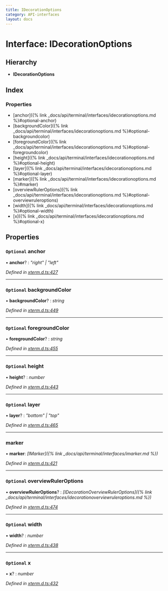 ```yaml
---
title: IDecorationOptions
category: API-interfaces
layout: docs
---
```



# Interface: IDecorationOptions

## Hierarchy

* **IDecorationOptions**

## Index

### Properties

* [anchor]({% link _docs/api/terminal/interfaces/idecorationoptions.md %}#optional-anchor)
* [backgroundColor]({% link _docs/api/terminal/interfaces/idecorationoptions.md %}#optional-backgroundcolor)
* [foregroundColor]({% link _docs/api/terminal/interfaces/idecorationoptions.md %}#optional-foregroundcolor)
* [height]({% link _docs/api/terminal/interfaces/idecorationoptions.md %}#optional-height)
* [layer]({% link _docs/api/terminal/interfaces/idecorationoptions.md %}#optional-layer)
* [marker]({% link _docs/api/terminal/interfaces/idecorationoptions.md %}#marker)
* [overviewRulerOptions]({% link _docs/api/terminal/interfaces/idecorationoptions.md %}#optional-overviewruleroptions)
* [width]({% link _docs/api/terminal/interfaces/idecorationoptions.md %}#optional-width)
* [x]({% link _docs/api/terminal/interfaces/idecorationoptions.md %}#optional-x)

## Properties

### `Optional` anchor

• **anchor**? : *"right" | "left"*

*Defined in [xterm.d.ts:427](https://github.com/xtermjs/xterm.js/blob/5.0.0/typings/xterm.d.ts#L427)*

___

### `Optional` backgroundColor

• **backgroundColor**? : *string*

*Defined in [xterm.d.ts:449](https://github.com/xtermjs/xterm.js/blob/5.0.0/typings/xterm.d.ts#L449)*

___

### `Optional` foregroundColor

• **foregroundColor**? : *string*

*Defined in [xterm.d.ts:455](https://github.com/xtermjs/xterm.js/blob/5.0.0/typings/xterm.d.ts#L455)*

___

### `Optional` height

• **height**? : *number*

*Defined in [xterm.d.ts:443](https://github.com/xtermjs/xterm.js/blob/5.0.0/typings/xterm.d.ts#L443)*

___

### `Optional` layer

• **layer**? : *"bottom" | "top"*

*Defined in [xterm.d.ts:465](https://github.com/xtermjs/xterm.js/blob/5.0.0/typings/xterm.d.ts#L465)*

___

###  marker

• **marker**: *[IMarker]({% link _docs/api/terminal/interfaces/imarker.md %})*

*Defined in [xterm.d.ts:421](https://github.com/xtermjs/xterm.js/blob/5.0.0/typings/xterm.d.ts#L421)*

___

### `Optional` overviewRulerOptions

• **overviewRulerOptions**? : *[IDecorationOverviewRulerOptions]({% link _docs/api/terminal/interfaces/idecorationoverviewruleroptions.md %})*

*Defined in [xterm.d.ts:474](https://github.com/xtermjs/xterm.js/blob/5.0.0/typings/xterm.d.ts#L474)*

___

### `Optional` width

• **width**? : *number*

*Defined in [xterm.d.ts:438](https://github.com/xtermjs/xterm.js/blob/5.0.0/typings/xterm.d.ts#L438)*

___

### `Optional` x

• **x**? : *number*

*Defined in [xterm.d.ts:432](https://github.com/xtermjs/xterm.js/blob/5.0.0/typings/xterm.d.ts#L432)*
